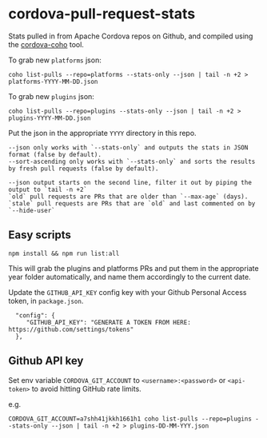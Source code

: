 # cordova-pull-request-stats

Stats pulled in from Apache Cordova repos on Github, and compiled using the [cordova-coho](https://github.com/apache/cordova-coho) tool.

To grab new `platforms` json:

`coho list-pulls --repo=platforms --stats-only --json | tail -n +2 > platforms-YYYY-MM-DD.json`

To grab new `plugins` json:

`coho list-pulls --repo=plugins --stats-only --json | tail -n +2 > plugins-YYYY-MM-DD.json`

Put the json in the appropriate `YYYY` directory in this repo.

```
--json only works with `--stats-only` and outputs the stats in JSON format (false by default).
--sort-ascending only works with `--stats-only` and sorts the results by fresh pull requests (false by default).

--json output starts on the second line, filter it out by piping the output to `tail -n +2`
`old` pull requests are PRs that are older than `--max-age` (days).
`stale` pull requests are PRs that are `old` and last commented on by `--hide-user`
````

## Easy scripts

`npm install && npm run list:all`

This will grab the plugins and platforms PRs and put them in the appropriate year folder automatically, and name them accordingly to the current date.

Update the `GITHUB_API_KEY` config key with your Github Personal Access token, in `package.json`.

```
  "config": {
     "GITHUB_API_KEY": "GENERATE A TOKEN FROM HERE: https://github.com/settings/tokens"
  },
```

## Github API key

Set env variable `CORDOVA_GIT_ACCOUNT` to `<username>:<password>` or `<api-token>` to avoid hitting GitHub rate limits.

e.g.

`CORDOVA_GIT_ACCOUNT=a7shh41jkkh1661h1 coho list-pulls --repo=plugins --stats-only --json | tail -n +2 > plugins-DD-MM-YYY.json`
